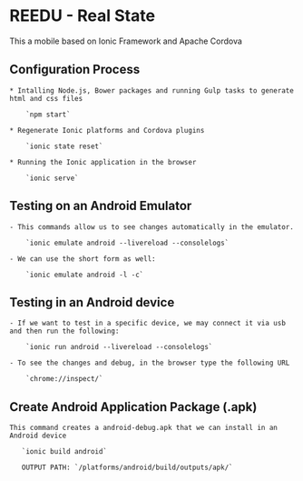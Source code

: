 # REEDU - Real State

This a mobile based on Ionic Framework and Apache Cordova

## Configuration Process

    * Intalling Node.js, Bower packages and running Gulp tasks to generate html and css files

        `npm start`

    * Regenerate Ionic platforms and Cordova plugins

        `ionic state reset`

    * Running the Ionic application in the browser

        `ionic serve`

## Testing on an Android Emulator

    - This commands allow us to see changes automatically in the emulator.

        `ionic emulate android --livereload --consolelogs`

    - We can use the short form as well:

        `ionic emulate android -l -c`

## Testing in an Android device

    - If we want to test in a specific device, we may connect it via usb and then run the following:

        `ionic run android --livereload --consolelogs`

    - To see the changes and debug, in the browser type the following URL

        `chrome://inspect/`

## Create Android Application Package (.apk)

    This command creates a android-debug.apk that we can install in an Android device

       `ionic build android`

       OUTPUT PATH: `/platforms/android/build/outputs/apk/`
